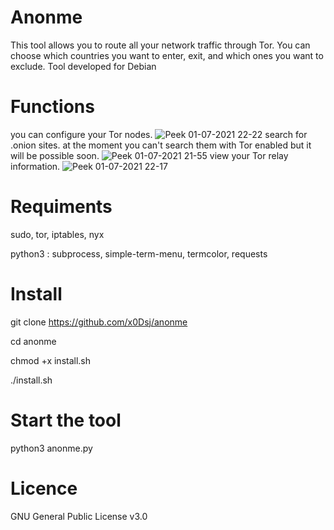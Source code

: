 # Anonme
This tool allows you to route all your network traffic through Tor. You can choose which countries you want to enter, exit, and which ones you want to exclude. Tool developed for Debian

# Functions
you can configure your Tor nodes.
![Peek 01-07-2021 22-22](https://user-images.githubusercontent.com/85474922/124185238-fdb1eb00-daba-11eb-94f1-f1f6575425d6.gif)
search for .onion sites. at the moment you can't search them with Tor enabled but it will be possible soon.
![Peek 01-07-2021 21-55](https://user-images.githubusercontent.com/85474922/124182401-15877000-dab7-11eb-8046-a2bd2f8952c1.gif)
view your Tor relay information.
![Peek 01-07-2021 22-17](https://user-images.githubusercontent.com/85474922/124184622-24bbed00-daba-11eb-916e-7acc4a3a80a8.gif)

# Requiments
sudo, tor, iptables, nyx

python3 : subprocess, simple-term-menu, termcolor, requests

# Install
git clone https://github.com/x0Dsj/anonme

cd anonme

chmod +x install.sh

./install.sh

# Start the tool 
python3 anonme.py

# Licence 
GNU General Public License v3.0
